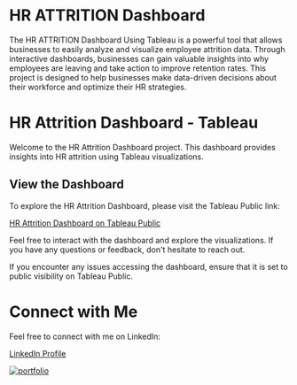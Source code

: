 
# HR ATTRITION Dashboard

The HR ATTRITION Dashboard Using Tableau is a powerful tool that allows businesses to easily analyze and visualize employee attrition data. Through interactive dashboards, businesses can gain valuable insights into why employees are leaving and take action to improve retention rates. This project is designed to help businesses make data-driven decisions about their workforce and optimize their HR strategies.


# HR Attrition Dashboard - Tableau

Welcome to the HR Attrition Dashboard project. This dashboard provides insights into HR attrition using Tableau visualizations.

## View the Dashboard

To explore the HR Attrition Dashboard, please visit the Tableau Public link:

[HR Attrition Dashboard on Tableau Public](https://public.tableau.com/app/profile/parthebhan.pari/viz/HRAttrition_17035185888280/Dashboard2)

Feel free to interact with the dashboard and explore the visualizations. If you have any questions or feedback, don't hesitate to reach out.

If you encounter any issues accessing the dashboard, ensure that it is set to public visibility on Tableau Public.


# Connect with Me

Feel free to connect with me on LinkedIn:

[LinkedIn Profile](https://www.linkedin.com/in/parthebhan)

[![portfolio](https://img.shields.io/badge/my_portfolio-000?style=for-the-badge&logo=ko-fi&logoColor=white)](https://parthebhan143.wixsite.com/datainsights)



